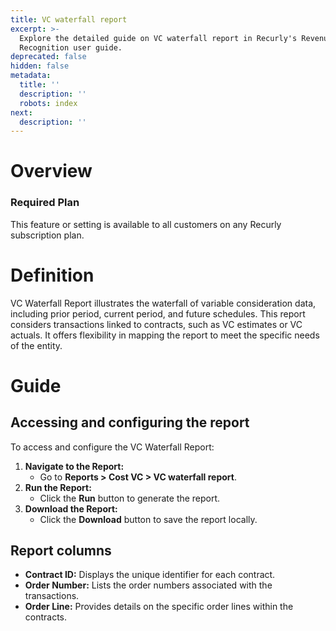 ```yaml
---
title: VC waterfall report
excerpt: >-
  Explore the detailed guide on VC waterfall report in Recurly's Revenue
  Recognition user guide.
deprecated: false
hidden: false
metadata:
  title: ''
  description: ''
  robots: index
next:
  description: ''
---
```

# Overview

### Required Plan

This feature or setting is available to all customers on any Recurly subscription plan.

# Definition

VC Waterfall Report illustrates the waterfall of variable consideration data, including prior period, current period, and future schedules. This report considers transactions linked to contracts, such as VC estimates or VC actuals. It offers flexibility in mapping the report to meet the specific needs of the entity.

# Guide

## Accessing and configuring the report

To access and configure the VC Waterfall Report:

1. **Navigate to the Report:**
   * Go to **Reports > Cost VC > VC waterfall report**.
2. **Run the Report:**
   * Click the **Run** button to generate the report.
3. **Download the Report:**
   * Click the **Download** button to save the report locally.

## Report columns

* **Contract ID:** Displays the unique identifier for each contract.
* **Order Number:** Lists the order numbers associated with the transactions.
* **Order Line:** Provides details on the specific order lines within the contracts.
